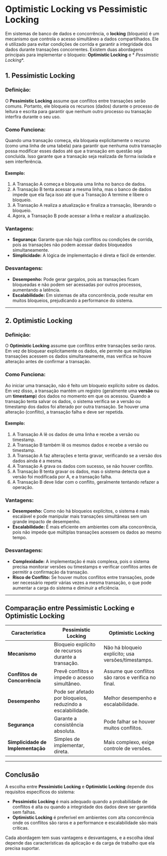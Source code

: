 # **Optimistic Locking vs Pessimistic Locking**

Em sistemas de banco de dados e concorrência, o **locking** (bloqueio) é um mecanismo que controla o acesso simultâneo a
dados compartilhados. Ele é utilizado para evitar condições de corrida e garantir a integridade dos dados durante
transações concorrentes. Existem duas abordagens principais para implementar o bloqueio: **Optimistic Locking** e *
*Pessimistic Locking**.

## **1. Pessimistic Locking**

### **Definição:**

O **Pessimistic Locking** assume que conflitos entre transações serão comuns. Portanto, ele bloqueia os recursos (dados)
durante o processo de leitura e escrita para garantir que nenhum outro processo ou transação interfira durante o seu
uso.

### **Como Funciona:**

Quando uma transação começa, ela bloqueia explicitamente o recurso (como uma linha de uma tabela) para garantir que
nenhuma outra transação possa modificar esses dados até que a transação em questão seja concluída. Isso garante que a
transação seja realizada de forma isolada e sem interferência.

#### **Exemplo:**

1. A Transação A começa e bloqueia uma linha no banco de dados.
2. A Transação B tenta acessar a mesma linha, mas o banco de dados impede que ela faça isso até que a Transação A
   termine e libere o bloqueio.
3. A Transação A realiza a atualização e finaliza a transação, liberando o bloqueio.
4. Agora, a Transação B pode acessar a linha e realizar a atualização.

### **Vantagens:**

- **Segurança:** Garante que não haja conflitos ou condições de corrida, pois as transações não podem acessar dados
  bloqueados simultaneamente.
- **Simplicidade:** A lógica de implementação é direta e fácil de entender.

### **Desvantagens:**

- **Desempenho:** Pode gerar gargalos, pois as transações ficam bloqueadas e não podem ser acessadas por outros
  processos, aumentando a latência.
- **Escalabilidade:** Em sistemas de alta concorrência, pode resultar em muitos bloqueios, prejudicando a performance do
  sistema.

---

## **2. Optimistic Locking**

### **Definição:**

O **Optimistic Locking** assume que conflitos entre transações serão raros. Em vez de bloquear explicitamente os dados,
ele permite que múltiplas transações acessem os dados simultaneamente, mas verifica se houve alteração antes de
confirmar a transação.

### **Como Funciona:**

Ao iniciar uma transação, não é feito um bloqueio explícito sobre os dados. Em vez disso, a transação mantém um
registro (geralmente uma **versão** ou um **timestamp**) dos dados no momento em que os acessou. Quando a transação
tenta salvar os dados, o sistema verifica se a versão ou timestamp dos dados foi alterado por outra transação. Se houver
uma alteração (conflito), a transação falha e deve ser repetida.

#### **Exemplo:**

1. A Transação A lê os dados de uma linha e recebe a versão ou timestamp.
2. A Transação B também lê os mesmos dados e recebe a versão ou timestamp.
3. A Transação A faz alterações e tenta gravar, verificando se a versão dos dados ainda é a mesma.
4. A Transação A grava os dados com sucesso, se não houver conflito.
5. A Transação B tenta gravar os dados, mas o sistema detecta que a versão foi modificada por A, e a transação falha.
6. A Transação B deve lidar com o conflito, geralmente tentando refazer a operação.

### **Vantagens:**

- **Desempenho:** Como não há bloqueios explícitos, o sistema é mais escalável e pode manipular mais transações
  simultâneas sem um grande impacto de desempenho.
- **Escalabilidade:** É mais eficiente em ambientes com alta concorrência, pois não impede que múltiplas transações
  acessem os dados ao mesmo tempo.

### **Desvantagens:**

- **Complexidade:** A implementação é mais complexa, pois o sistema precisa monitorar versões ou timestamps e verificar
  conflitos antes de permitir a confirmação da transação.
- **Risco de Conflito:** Se houver muitos conflitos entre transações, pode ser necessário repetir várias vezes a mesma
  transação, o que pode aumentar a carga do sistema e diminuir a eficiência.

---

## **Comparação entre Pessimistic Locking e Optimistic Locking**

| Característica                    | **Pessimistic Locking**                                     | **Optimistic Locking**                              |
|-----------------------------------|-------------------------------------------------------------|-----------------------------------------------------|
| **Mecanismo**                     | Bloqueio explícito de recursos durante a transação.         | Não há bloqueio explícito; usa versões/timestamps.  |
| **Conflitos de Concorrência**     | Prevê conflitos e impede o acesso simultâneo.               | Assume que conflitos são raros e verifica no final. |
| **Desempenho**                    | Pode ser afetado por bloqueios, reduzindo a escalabilidade. | Melhor desempenho e escalabilidade.                 |
| **Segurança**                     | Garante a consistência absoluta.                            | Pode falhar se houver muitos conflitos.             |
| **Simplicidade de Implementação** | Simples de implementar, direta.                             | Mais complexo, exige controle de versões.           |

---

## **Conclusão**

A escolha entre **Pessimistic Locking** e **Optimistic Locking** depende dos requisitos específicos do sistema:

- **Pessimistic Locking** é mais adequado quando a probabilidade de conflitos é alta ou quando a integridade dos dados
  deve ser garantida sem falhas.
- **Optimistic Locking** é preferível em ambientes com alta concorrência onde os conflitos são raros e a performance e
  escalabilidade são mais críticas.

Cada abordagem tem suas vantagens e desvantagens, e a escolha ideal depende das características da aplicação e da carga
de trabalho que ela precisa suportar.